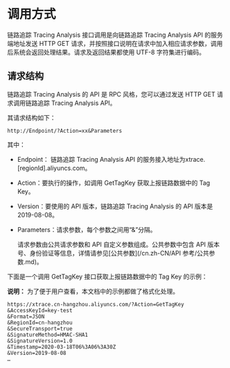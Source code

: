 # 调用方式

链路追踪 Tracing Analysis 接口调用是向链路追踪 Tracing Analysis API 的服务端地址发送 HTTP GET 请求，并按照接口说明在请求中加入相应请求参数，调用后系统会返回处理结果。请求及返回结果都使用 UTF-8 字符集进行编码。

## 请求结构

链路追踪 Tracing Analysis 的 API 是 RPC 风格，您可以通过发送 HTTP GET 请求调用链路追踪 Tracing Analysis API。

其请求结构如下：

```
http://Endpoint/?Action=xx&Parameters
```

其中：

-   Endpoint： 链路追踪 Tracing Analysis API 的服务接入地址为xtrace.\[regionId\].aliyuncs.com。
-   Action：要执行的操作，如调用 GetTagKey 获取上报链路数据中的 Tag Key。
-   Version：要使用的 API 版本，链路追踪 Tracing Analysis 的 API 版本是 2019-08-08。
-   Parameters：请求参数，每个参数之间用“&”分隔。

    请求参数由公共请求参数和 API 自定义参数组成。公共参数中包含 API 版本号、身份验证等信息，详情请参见[公共参数](/cn.zh-CN/API 参考/公共参数.md)。


下面是一个调用 GetTagKey 接口获取上报链路数据中的 Tag Key 的示例：

**说明：** 为了便于用户查看，本文档中的示例都做了格式化处理。

```
https://xtrace.cn-hangzhou.aliyuncs.com/?Action=GetTagKey
&AccessKeyId=key-test
&Format=JSON
&RegionId=cn-hangzhou
&SecureTransport=true
&SignatureMethod=HMAC-SHA1
&SignatureVersion=1.0
&Timestamp=2020-03-18T06%3A06%3A30Z
&Version=2019-08-08
…
```

